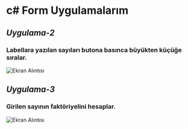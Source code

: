 # c# Form Uygulamalarım


## ***Uygulama-2***
### Labellara yazılan sayıları butona basınca büyükten küçüğe sıralar.
![Ekran Alıntısı](https://user-images.githubusercontent.com/89014002/144636176-ffb5a9d0-403e-40e1-8c27-f530297444de.PNG)

## ***Uygulama-3***
### Girilen sayının faktöriyelini hesaplar.
![Ekran Alıntısı](https://user-images.githubusercontent.com/89014002/144636724-94ac8675-8361-4992-9899-61a7b7ebbe27.PNG)
